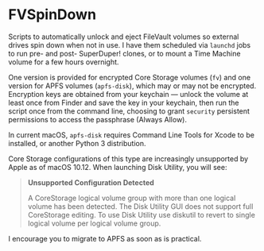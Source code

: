 # FVSpinDown

Scripts to automatically unlock and eject FileVault volumes so
external drives spin down when not in use.  I have them scheduled via
`launchd` jobs to run pre- and post- SuperDuper! clones, or to mount a
Time Machine volume for a few hours overnight.

One version is provided for encrypted Core Storage volumes (`fv`) and
one version for APFS volumes (`apfs-disk`), which may or may not be
encrypted.  Encryption keys are obtained from your keychain — unlock
the volume at least once from Finder and save the key in your
keychain, then run the script once from the command line, choosing to
grant `security` persistent permissions to access the passphrase
(Always Allow).

In current macOS, `apfs-disk` requires Command Line Tools for Xcode to be
installed, or another Python 3 distribution.

Core Storage configurations of this type are increasingly unsupported
by Apple as of macOS 10.12.  When launching Disk Utility, you will
see:

> **Unsupported Configuration Detected**
>
> A CoreStorage logical volume group with more than one logical volume
> has been detected. The Disk Utility GUI does not support full
> CoreStorage editing. To use Disk Utility use diskutil to revert to
> single logical volume per logical volume group.

I encourage you to migrate to APFS as soon as is practical.
